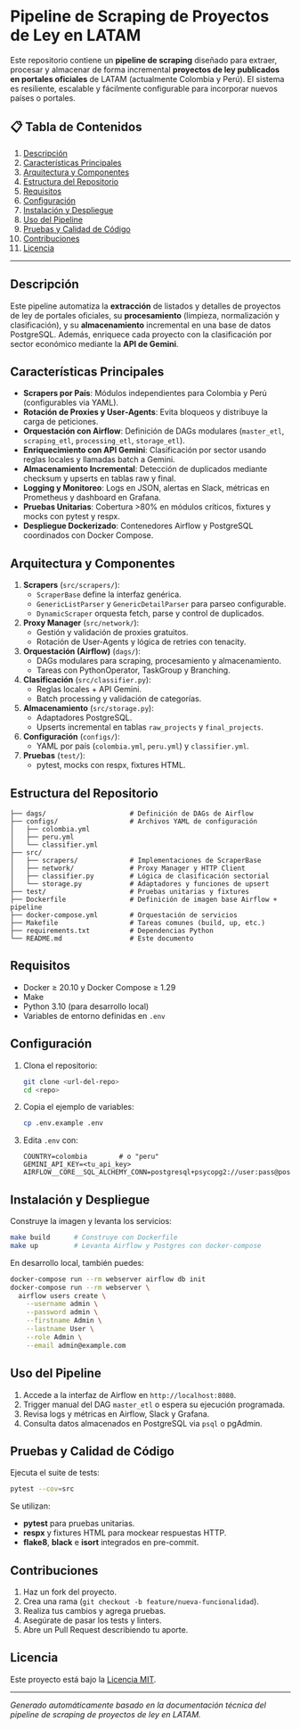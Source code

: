 # Pipeline de Scraping de Proyectos de Ley en LATAM

Este repositorio contiene un **pipeline de scraping** diseñado para extraer, procesar y almacenar de forma incremental **proyectos de ley publicados en portales oficiales** de LATAM (actualmente Colombia y Perú). El sistema es resiliente, escalable y fácilmente configurable para incorporar nuevos países o portales.

## 📋 Tabla de Contenidos

1. [Descripción](#descripción)
2. [Características Principales](#características-principales)
3. [Arquitectura y Componentes](#arquitectura-y-componentes)
4. [Estructura del Repositorio](#estructura-del-repositorio)
5. [Requisitos](#requisitos)
6. [Configuración](#configuración)
7. [Instalación y Despliegue](#instalación-y-despliegue)
8. [Uso del Pipeline](#uso-del-pipeline)
9. [Pruebas y Calidad de Código](#pruebas-y-calidad-de-código)
10. [Contribuciones](#contribuciones)
11. [Licencia](#licencia)

---

## Descripción

Este pipeline automatiza la **extracción** de listados y detalles de proyectos de ley de portales oficiales, su **procesamiento** (limpieza, normalización y clasificación), y su **almacenamiento** incremental en una base de datos PostgreSQL. Además, enriquece cada proyecto con la clasificación por sector económico mediante la **API de Gemini**.

## Características Principales

- **Scrapers por País**: Módulos independientes para Colombia y Perú (configurables via YAML).
- **Rotación de Proxies y User‑Agents**: Evita bloqueos y distribuye la carga de peticiones.
- **Orquestación con Airflow**: Definición de DAGs modulares (`master_etl`, `scraping_etl`, `processing_etl`, `storage_etl`).
- **Enriquecimiento con API Gemini**: Clasificación por sector usando reglas locales y llamadas batch a Gemini.
- **Almacenamiento Incremental**: Detección de duplicados mediante checksum y upserts en tablas raw y final.
- **Logging y Monitoreo**: Logs en JSON, alertas en Slack, métricas en Prometheus y dashboard en Grafana.
- **Pruebas Unitarias**: Cobertura >80% en módulos críticos, fixtures y mocks con pytest y respx.
- **Despliegue Dockerizado**: Contenedores Airflow y PostgreSQL coordinados con Docker Compose.

## Arquitectura y Componentes

1. **Scrapers** (`src/scrapers/`):
   - `ScraperBase` define la interfaz genérica.
   - `GenericListParser` y `GenericDetailParser` para parseo configurable.
   - `DynamicScraper` orquesta fetch, parse y control de duplicados.
2. **Proxy Manager** (`src/network/`):
   - Gestión y validación de proxies gratuitos.
   - Rotación de User‑Agents y lógica de retries con tenacity.
3. **Orquestación (Airflow)** (`dags/`):
   - DAGs modulares para scraping, procesamiento y almacenamiento.
   - Tareas con PythonOperator, TaskGroup y Branching.
4. **Clasificación** (`src/classifier.py`):
   - Reglas locales + API Gemini.
   - Batch processing y validación de categorías.
5. **Almacenamiento** (`src/storage.py`):
   - Adaptadores PostgreSQL.
   - Upserts incremental en tablas `raw_projects` y `final_projects`.
6. **Configuración** (`configs/`):
   - YAML por país (`colombia.yml`, `peru.yml`) y `classifier.yml`.
7. **Pruebas** (`test/`):
   - pytest, mocks con respx, fixtures HTML.

## Estructura del Repositorio

```plain
├── dags/                     # Definición de DAGs de Airflow
├── configs/                  # Archivos YAML de configuración
│   ├── colombia.yml
│   ├── peru.yml
│   └── classifier.yml
├── src/
│   ├── scrapers/             # Implementaciones de ScraperBase
│   ├── network/              # Proxy Manager y HTTP Client
│   ├── classifier.py         # Lógica de clasificación sectorial
│   └── storage.py            # Adaptadores y funciones de upsert
├── test/                     # Pruebas unitarias y fixtures
├── Dockerfile                # Definición de imagen base Airflow + pipeline
├── docker-compose.yml        # Orquestación de servicios
├── Makefile                  # Tareas comunes (build, up, etc.)
├── requirements.txt          # Dependencias Python
└── README.md                 # Este documento
```

## Requisitos

- Docker ≥ 20.10 y Docker Compose ≥ 1.29
- Make
- Python 3.10 (para desarrollo local)
- Variables de entorno definidas en `.env`

## Configuración

1. Clona el repositorio:
   ```bash
   git clone <url-del-repo>
   cd <repo>
   ```
2. Copia el ejemplo de variables:
   ```bash
   cp .env.example .env
   ```
3. Edita `.env` con:
   ```dotenv
   COUNTRY=colombia        # o "peru"
   GEMINI_API_KEY=<tu_api_key>
   AIRFLOW__CORE__SQL_ALCHEMY_CONN=postgresql+psycopg2://user:pass@postgres/db
   ```

## Instalación y Despliegue

Construye la imagen y levanta los servicios:
```bash
make build      # Construye con Dockerfile
make up         # Levanta Airflow y Postgres con docker-compose
```
En desarrollo local, también puedes:
```bash
docker-compose run --rm webserver airflow db init
docker-compose run --rm webserver \
  airflow users create \
    --username admin \
    --password admin \
    --firstname Admin \
    --lastname User \
    --role Admin \
    --email admin@example.com
```

## Uso del Pipeline

1. Accede a la interfaz de Airflow en `http://localhost:8080`.
2. Trigger manual del DAG `master_etl` o espera su ejecución programada.
3. Revisa logs y métricas en Airflow, Slack y Grafana.
4. Consulta datos almacenados en PostgreSQL via `psql` o pgAdmin.

## Pruebas y Calidad de Código

Ejecuta el suite de tests:
```bash
pytest --cov=src
```
Se utilizan:
- **pytest** para pruebas unitarias.
- **respx** y fixtures HTML para mockear respuestas HTTP.
- **flake8**, **black** e **isort** integrados en pre-commit.

## Contribuciones

1. Haz un fork del proyecto.
2. Crea una rama (`git checkout -b feature/nueva-funcionalidad`).
3. Realiza tus cambios y agrega pruebas.
4. Asegúrate de pasar los tests y linters.
5. Abre un Pull Request describiendo tu aporte.

## Licencia

Este proyecto está bajo la [Licencia MIT](LICENSE).

---
*Generado automáticamente basado en la documentación técnica del pipeline de scraping de proyectos de ley en LATAM.*

